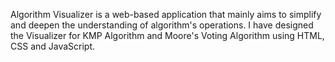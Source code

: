Algorithm Visualizer is a web-based application that mainly aims to simplify and deepen the understanding of algorithm's
operations.
I have designed the Visualizer for KMP Algorithm and Moore's Voting Algorithm using HTML, CSS and JavaScript.
